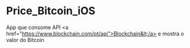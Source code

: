 # Price_Bitcoin_iOS
App que consome API &lt;a href="https://www.blockchain.com/pt/api">Blockchain&lt;/a> e mostra o valor do Bitcoin
